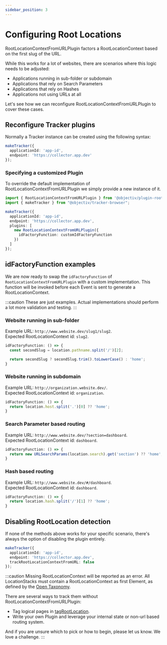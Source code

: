 ```yaml
---
sidebar_position: 3
---
```


# Configuring Root Locations

RootLocationContextFromURLPlugin factors a RootLocationContext based on the first slug of the URL.

While this works for a lot of websites, there are scenarios where this logic needs to be adjusted:
- Applications running in sub-folder or subdomain
- Applications that rely on Search Parameters
- Applications that rely on Hashes
- Applications not using URLs at all

Let's see how we can reconfigure RootLocationContextFromURLPlugin to cover these cases.

## Reconfigure Tracker plugins
Normally a Tracker instance can be created using the following syntax: 
```ts
makeTracker({ 
  applicationId: 'app-id', 
  endpoint: 'https://collector.app.dev'
});
```

### Specifying a customized Plugin
To override the default implementation of RootLocationContextFromURLPlugin we simply provide a new instance of it.

```ts
import { RootLocationContextFromURLPlugin } from '@objectiv/plugin-root-location-context-from-url';
import { makeTracker } from "@objectiv/tracker-browser";

makeTracker({
  applicationId: 'app-id',
  endpoint: 'https://collector.app.dev',
  plugins: [
    new RootLocationContextFromURLPlugin({
      idFactoryFunction: customIdFactoryFunction
    })
  ]
});
```

## idFactoryFunction examples
We are now ready to swap the `idFactoryFunction` of `RootLocationContextFromURLPlugin` with a custom implementation.
This function will be invoked before each Event is sent to generate a RootLocationContext.

:::caution
These are just examples. Actual implementations should perform a lot more validation and testing. 
:::

### Website running in sub-folder
Example URL: `http://www.website.dev/slug1/slug2`.   
Expected RootLocationContext id: `slug2`.  

```ts
idFactoryFunction: () => {
  const secondSlug = location.pathname.split('/')[2];

  return secondSlug ? secondSlug.trim().toLowerCase() : 'home';
}
```

### Website running in subdomain
Example URL: `http://organization.website.dev/`.   
Expected RootLocationContext id: `organization`.

```ts
idFactoryFunction: () => {
  return location.host.split('.')[0] ?? 'home';
}
```

### Search Parameter based routing
Example URL: `http://www.website.dev/?section=dashboard`.   
Expected RootLocationContext id: `dashboard`.

```ts
idFactoryFunction: () => {
  return new URLSearchParams(location.search).get('section') ?? 'home';
}
```

### Hash based routing
Example URL: `http://www.website.dev/#/dashboard`.   
Expected RootLocationContext id: `dashboard`.

```ts
idFactoryFunction: () => {
  return location.hash.split('/')[1] ?? 'home';
}
```

## Disabling RootLocation detection
If none of the methods above works for your specific scenario, there's always the option of disabling the plugin entirely.

```ts
makeTracker({
  applicationId: 'app-id',
  endpoint: 'https://collector.app.dev',
  trackRootLocationContextFromURL: false
});
```

:::caution
Missing RootLocationContext will be reported as an error. All LocationStacks must contain a RootLocationContext as first Element, as defined by the [Open Taxonomy](/taxonomy/introduction.md).

There are several ways to track them without RootLocationContextFromURLPlugin:
- Tag logical pages in [tagRootLocation](/tracking/browser/api-reference/locationTaggers/tagRootLocation.md).
- Write your own Plugin and leverage your internal state or non-url based routing system.

And if you are unsure which to pick or how to begin, please let us know. We love a challenge.
:::